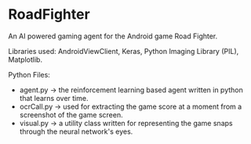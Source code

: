 # RoadFighter
An AI powered gaming agent for the Android game Road Fighter.

Libraries used: AndroidViewClient, Keras, Python Imaging Library (PIL), Matplotlib.

Python Files:

* agent.py -> the reinforcement learning based agent written in python that learns over time.
* ocrCall.py -> used for extracting the game score at a moment from a screenshot of the game screen.
* visual.py -> a utility class written for representing the game snaps through the neural network's eyes.

